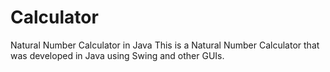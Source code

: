 # Calculator
Natural Number Calculator in Java 
This is a Natural Number Calculator that was developed in Java using Swing and other GUIs.
